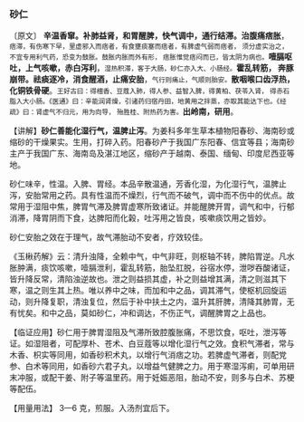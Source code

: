 ### 砂仁

〔原文〕 **辛温香窜。补肺益肾，和胃醒脾，快气调中，通行结滞。治腹痛痞胀**，<small>痞滞，有伤寒下早，里虚邪入而痞者，有食壅痰塞而痞者，有脾虚气弱而痞者， 须分虚实治之，不宜专用利气药，恐变为鼓胀。鼓胀内胀而外有形， 痞胀惟觉痞闷而已，皆太阴为病也。</small>**噎膈呕吐，上气咳嗽，赤白泻利**，<small>湿热积滞，客于大肠，砂仁亦入大、小肠经。</small>**霍乱转筋， 奔豚崩带。祛痰逐冷，消食醒酒，止痛安胎**，<small>气行则痛止，气顺则胎安。</small>**散咽喉口齿浮热， 化铜铁骨硬**。<small>王好古曰：得檀香、豆蔻入肺，得人参、益智入脾，得黄柏、茯苓入肾， 得赤石脂入大小肠。《医通》曰：辛能润肾燥，引诸药归宿丹田，地黄用之拌蒸，亦取其能达下也。《经疏》曰：肾虚气不归元，用为向导， 殆胜桂、附热药为害。</small>**出岭南，研用**。

【讲解】**砂仁善能化湿行气，温脾止泻**。为姜科多年生草本植物阳春砂、海南砂或缩砂的干燥果实。生用，打碎入药。阳春砂产于我国广东阳春、信宜等县；海南砂主产于我国广东、海南岛及湛江地区，缩砂产于越南、泰国、缅甸、印度尼西亚等地。

砂仁味辛，性温。入脾、胃经。本品辛散温通，芳香化湿，为化湿行气，温脾止泻，安胎常用之药。具有性温而不燥烈，行气而不破气，调中而不伤中的优点。故常用于湿阻中焦，脾胃气滞及脾胃虚寒所致诸证。并能醒脾开胃，调气和中，行郁消滞，降胃阴而下食，达脾阳而化榖，吐泻用之皆良，咳嗽痰饮用之皆妙。

砂仁安胎之效在于理气，故气滞胎动不安者，疗效较佳。

《玉楸药解》云：清升浊降，全赖中气，中气非旺，则枢轴不转，脾陷胃逆。凡水胀肿满，痰饮咳嗽，噎膈泄利，霍乱转筋，胎坠肛脱，谷宿水停，泄哕吞酸诸证，皆升降反常，清陷浊逆故也。泄之则益损其虚，补之则益增其满，清之则滋其下寒，温之则生其上热。唯以养中之味，而加和中之品，调其滞气，使枢机回旋运动，则升降复职，清浊复位，然后于补中扶土之内，温升其肝脾，清降其肺胃，无有忧矣。和中之品，莫如砂仁，冲和调达，不伤正气，调醒脾胃之上品也。

【临证应用】砂仁用于脾胃湿阻及气滞所致腔腹胀痛，不思饮食，呕吐，泄泻等证。如湿阻者，可配厚朴、苍术、白豆蔻等以增化湿行气之效。食积气滞者，常与木香、枳实等同用，如香砂积术丸，以增行气消痞之功。若脾虚气滞者，则配党参、白术等同用，如香砂六君子丸，以增益气健脾之力。用于寒湿泻痢，可单用研末冲服，或配干姜、附子等温里药。用于妊娠恶阻，胎动不安，则多与白术、苏梗等配伍。

【用量用法】 3—6 克，煎服。入汤剂宜后下。
